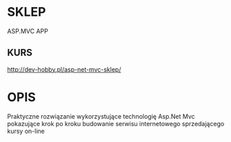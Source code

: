 # SKLEP
ASP.MVC APP

## KURS
http://dev-hobby.pl/asp-net-mvc-sklep/

# OPIS
Praktyczne rozwiązanie wykorzystujące technologię Asp.Net Mvc pokazujące krok po kroku budowanie serwisu internetowego sprzedającego kursy on-line


